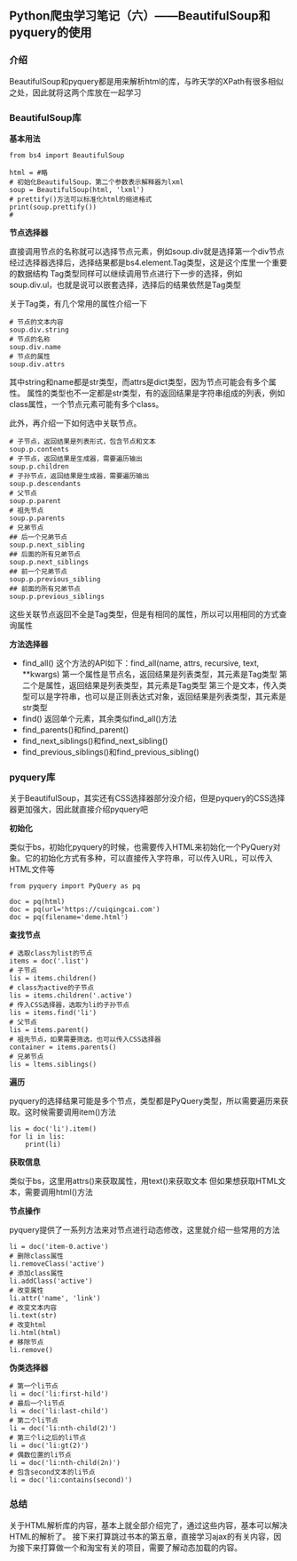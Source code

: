 ## Python爬虫学习笔记（六）——BeautifulSoup和pyquery的使用

### 介绍
BeautifulSoup和pyquery都是用来解析html的库，与昨天学的XPath有很多相似之处，因此就将这两个库放在一起学习

### BeautifulSoup库

**基本用法**

```
from bs4 import BeautifulSoup

html = #略
# 初始化BeautifulSoup，第二个参数表示解释器为lxml
soup = BeautifulSoup(html, 'lxml')
# prettify()方法可以标准化html的缩进格式
print(soup.prettify())
# 
```

**节点选择器**

直接调用节点的名称就可以选择节点元素，例如soup.div就是选择第一个div节点
经过选择器选择后，选择结果都是bs4.element.Tag类型，这是这个库里一个重要的数据结构
Tag类型同样可以继续调用节点进行下一步的选择，例如soup.div.ul，也就是说可以嵌套选择，选择后的结果依然是Tag类型

关于Tag类，有几个常用的属性介绍一下
```
# 节点的文本内容
soup.div.string
# 节点的名称
soup.div.name
# 节点的属性
soup.div.attrs
```
其中string和name都是str类型，而attrs是dict类型，因为节点可能会有多个属性。
属性的类型也不一定都是str类型，有的返回结果是字符串组成的列表，例如class属性，一个节点元素可能有多个class。

此外，再介绍一下如何选中关联节点。
```
# 子节点，返回结果是列表形式，包含节点和文本
soup.p.contents
# 子节点，返回结果是生成器，需要遍历输出
soup.p.children
# 子孙节点，返回结果是生成器，需要遍历输出
soup.p.descendants
# 父节点
soup.p.parent
# 祖先节点
soup.p.parents
# 兄弟节点
## 后一个兄弟节点
soup.p.next_sibling
## 后面的所有兄弟节点
soup.p.next_siblings
## 前一个兄弟节点
soup.p.previous_sibling
## 前面的所有兄弟节点
soup.p.previous_siblings
```
这些关联节点返回不全是Tag类型，但是有相同的属性，所以可以用相同的方式查询属性

**方法选择器**

* find_all()
这个方法的API如下：find_all(name, attrs, recursive, text, **kwargs)
第一个属性是节点名，返回结果是列表类型，其元素是Tag类型
第二个是属性，返回结果是列表类型，其元素是Tag类型
第三个是文本，传入类型可以是字符串，也可以是正则表达式对象，返回结果是列表类型，其元素是str类型
* find()
返回单个元素，其余类似find_all()方法
* find_parents()和find_parent()
* find_next_siblings()和find_next_sibling()
* find_previous_siblings()和find_previous_sibling()

### pyquery库
关于BeautifulSoup，其实还有CSS选择器部分没介绍，但是pyquery的CSS选择器更加强大，因此就直接介绍pyquery吧

**初始化**

类似于bs，初始化pyquery的时候，也需要传入HTML来初始化一个PyQuery对象。它的初始化方式有多种，可以直接传入字符串，可以传入URL，可以传入HTML文件等
```
from pyquery import PyQuery as pq

doc = pq(html)
doc = pq(url='https://cuiqingcai.com')
doc = pq(filename='deme.html')
```

**查找节点**

```
# 选取class为list的节点
items = doc('.list')
# 子节点
lis = items.children()
# class为active的子节点
lis = items.children('.active')
# 传入CSS选择器，选取为li的子孙节点
lis = items.find('li')
# 父节点
lis = items.parent()
# 祖先节点，如果需要筛选，也可以传入CSS选择器
container = items.parents()
# 兄弟节点
lis = ltems.siblings()
```

**遍历**

pyquery的选择结果可能是多个节点，类型都是PyQuery类型，所以需要遍历来获取。这时候需要调用item()方法
```
lis = doc('li').item()
for li in lis:
    print(li)
```

**获取信息**

类似于bs，这里用attrs()来获取属性，用text()来获取文本
但如果想获取HTML文本，需要调用html()方法

**节点操作**

pyquery提供了一系列方法来对节点进行动态修改，这里就介绍一些常用的方法
```
li = doc('item-0.active')
# 删除class属性
li.removeClass('active')
# 添加class属性
li.addClass('active')
# 改变属性
li.attr('name', 'link')
# 改变文本内容
li.text(str)
# 改变html
li.html(html)
# 移除节点
li.remove()
```

**伪类选择器**

```
# 第一个li节点
li = doc('li:first-hild')
# 最后一个li节点
li = doc('li:last-child')
# 第二个li节点
li = doc('li:nth-child(2)')
# 第三个li之后的li节点
li = doc('li:gt(2)')
# 偶数位置的li节点
li = doc('li:nth-child(2n)')
# 包含second文本的li节点
li = doc('li:contains(second)')
```

### 总结

关于HTML解析库的内容，基本上就全部介绍完了，通过这些内容，基本可以解决HTML的解析了。
接下来打算跳过书本的第五章，直接学习ajax的有关内容，因为接下来打算做一个和淘宝有关的项目，需要了解动态加载的内容。
